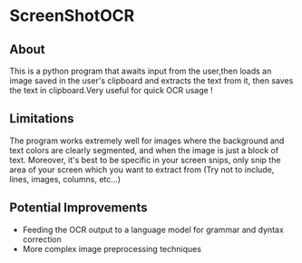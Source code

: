 # ScreenShotOCR

## About
This is a python program that awaits input from the user,then loads an image saved in the user's clipboard and extracts the text from it, then saves the text in clipboard.Very useful for quick OCR usage !

## Limitations
The program works extremely well for images where the background and text colors are clearly segmented, and when the image is just a block of text. Moreover, it's best to be specific in your screen snips, only snip the area of your screen which you want to extract from (Try not to include, lines, images, columns, etc...)

## Potential Improvements
- Feeding the OCR output to a language model for grammar and dyntax correction
- More complex image preprocessing techniques